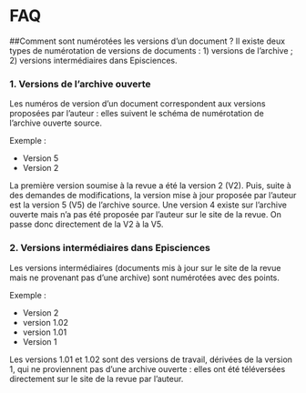 # FAQ
##Comment sont numérotées les versions d’un document ?
Il existe deux types de numérotation de versions de documents : 1) versions de l’archive ; 2) versions intermédiaires 
dans Episciences.
### 1. Versions de l’archive ouverte
Les numéros de version d’un document correspondent aux versions proposées par l’auteur : elles suivent le schéma de numérotation de l’archive ouverte source.

Exemple :

   - Version 5
   - Version 2

La première version soumise à la revue a été la version 2 (V2). Puis, suite à des demandes de modifications, la version 
mise à jour proposée par l’auteur est la version 5 (V5) de l’archive source. Une version 4 existe sur l’archive ouverte 
mais n’a pas été proposée par l’auteur sur le site de la revue. On passe donc directement de la V2 à la V5.

### 2. Versions intermédiaires dans Episciences
Les versions intermédiaires (documents mis à jour sur le site de la revue mais ne provenant pas d’une archive) sont numérotées avec des points.

Exemple :

   - Version 2
   - version 1.02
   - version 1.01
   - Version 1

Les versions 1.01 et 1.02 sont des versions de travail, dérivées de la version 1, qui ne proviennent pas d’une archive ouverte : elles ont été téléversées directement sur le site de la revue par l’auteur.
